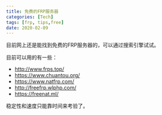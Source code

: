 ```yaml
---
title: 免费的FRP服务器
categories: [Tech]
tags: [frp, tips,free]
date: 2020-02-09
---
```

目前网上还是能找到免费的FRP服务器的，可以通过搜索引擎试试。

<!-- more -->

目前可以用的有一些：

- http://www.frps.top/
- https://www.chuantou.org/
- https://www.natfrp.com/
- http://freefrp.wlphp.com/
- https://freenat.ml/

稳定性和速度只能靠时间来考验了。


